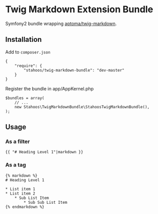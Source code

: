 # Twig Markdown Extension Bundle

Symfony2 bundle wrapping [aptoma/twig-markdown](https://github.com/aptoma/twig-markdown/tree/1.0.0).

## Installation

Add to `composer.json`

    {
        "require": {
            "stahoos/twig-markdown-bundle": "dev-master"
        }
    }
    
Register the bundle in app/AppKernel.php

    $bundles = array(
        // ...
        new Stahoos\TwigMarkdownBundle\StahoosTwigMarkdownBundle(),
    );

## Usage

### As a filter
    
    {{ "# Heading Level 1"|markdown }}

### As a tag

    {% markdown %}
    # Heading Level 1

    * List item 1
    * List item 2
        * Sub List Item
            * Sub Sub List Item
    {% endmarkdown %}
